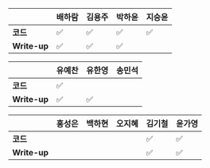 |              | 배하람 | 김용주 | 박하윤 | 지승윤 |
| ------------ | ------ | ------ | ------ | ------|
| **코드**     |:white_check_mark:| :white_check_mark: |   :white_check_mark:      | :white_check_mark:       |
| **Write-up** |:white_check_mark:| :white_check_mark: |  :white_check_mark:       |        |

| 				| 유예찬 | 유한영 | 송민석 |
| ------------  | ------ | ------ | ------ |
| **코드** 	   |:white_check_mark:| 		 |		 |
| **Write-up** |:white_check_mark:|:white_check_mark:|		  |

|              | 홍성은 | 백하현 | 오지혜 | 김기철 | 윤가영 |
| ------------ | ------ | ------ | ------ | ------ | ------------ |
| **코드**     |||  |   :white_check_mark:     |   :white_check_mark:       |
| **Write-up** |||  |   :white_check_mark:    |      :white_check_mark:    |

